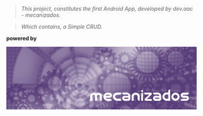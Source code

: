 > _This project, constitutes the first Android App, developed by dev.aac - mecanizados._ 

> _Which contains, a Simple CRUD._

**powered by**

[![mecanizados|aac](src/assets/aldo_castillo_mecanizados.jpg)](github.com/mecanizados-aac/)